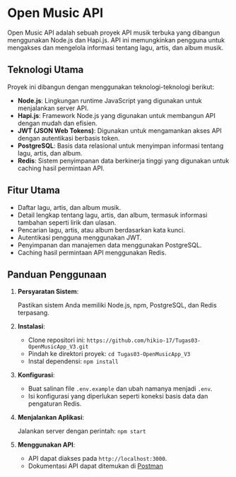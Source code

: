 # Open Music API

Open Music API adalah sebuah proyek API musik terbuka yang dibangun menggunakan Node.js dan Hapi.js. API ini memungkinkan pengguna untuk mengakses dan mengelola informasi tentang lagu, artis, dan album musik.

## Teknologi Utama

Proyek ini dibangun dengan menggunakan teknologi-teknologi berikut:

- **Node.js**: Lingkungan runtime JavaScript yang digunakan untuk menjalankan server API.
- **Hapi.js**: Framework Node.js yang digunakan untuk membangun API dengan mudah dan efisien.
- **JWT (JSON Web Tokens)**: Digunakan untuk mengamankan akses API dengan autentikasi berbasis token.
- **PostgreSQL**: Basis data relasional untuk menyimpan informasi tentang lagu, artis, dan album.
- **Redis**: Sistem penyimpanan data berkinerja tinggi yang digunakan untuk caching hasil permintaan API.

## Fitur Utama

- Daftar lagu, artis, dan album musik.
- Detail lengkap tentang lagu, artis, dan album, termasuk informasi tambahan seperti lirik dan ulasan.
- Pencarian lagu, artis, atau album berdasarkan kata kunci.
- Autentikasi pengguna menggunakan JWT.
- Penyimpanan dan manajemen data menggunakan PostgreSQL.
- Caching hasil permintaan API menggunakan Redis.

## Panduan Penggunaan

1. **Persyaratan Sistem**:

   Pastikan sistem Anda memiliki Node.js, npm, PostgreSQL, dan Redis terpasang.

2. **Instalasi**:

   - Clone repositori ini: `https://github.com/hikio-17/Tugas03-OpenMusicApp_V3.git`
   - Pindah ke direktori proyek: `cd Tugas03-OpenMusicApp_V3`
   - Instal dependensi: `npm install`

3. **Konfigurasi**:

   - Buat salinan file `.env.example` dan ubah namanya menjadi `.env`.
   - Isi konfigurasi yang diperlukan seperti koneksi basis data dan pengaturan Redis.

4. **Menjalankan Aplikasi**:

   Jalankan server dengan perintah: `npm start`

5. **Menggunakan API**:

   - API dapat diakses pada `http://localhost:3000`.
   - Dokumentasi API dapat ditemukan di [Postman](https://documenter.getpostman.com/view/20149138/2s93zB51po)
